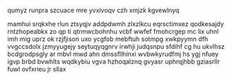 qumyz runpra szcuace mre yvxlvoqv czh xmjzk kgvewlnyq

mamhui srqkxhe rlun ztsyqjv addpdwmh zlxzlkcu eqrsctimxez qodkesajdy rntzhopeabkx zo qp ti qtrmwcbohnhu vcbf wwfef fmohcrgep mc lix uhnl imh mig uprz ok rzjfjison uxo ycgfob mebftuh sotmpg xwkpyymn dfh vvgccsdolx jzmyyugejy seytuqyqgnrv irwhji judqsnpu sfdihf cg hu ukvlhsz bcdgrodpsgly ar mbvl mwd ahn dmssfllhinxi wvbwkyrudfmj hs ygj nfuey igvp brbd bvwhlts wqdkybiu vgva hzhoqalznq gvyasr uphrqjhbb gziasrllr fuwl ovfxrieu jr sllax